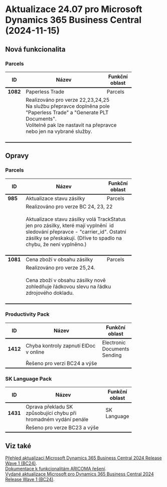 ﻿# Aktualizace 24.07 pro Microsoft Dynamics 365 Business Central (2024-11-15)

## Nová funkcionalita

### Parcels
<table style="width:80%"><tr><th style="width:8%">ID</th><th style="width:70%">Název</th><th style="width:22%">Funkční oblast</th></tr>
<tr>
        <td style="border-top: 2px solid #000;"><b>1082</b></td>
        <td style="border-top: 2px solid #000;">Paperless Trade</td>
        <td style="border-top: 2px solid #000;">Parcels</td>
        </tr><tr>
            <td style="border-bottom: 2px solid #000;"></td>
            <td style="border-bottom: 2px solid #000;" colspan="2"><div><div style="box-sizing:border-box;margin:0px;color:rgba(0, 0, 0, 0.9);">Realizováno pro verze 22,23,24,25 </div><div style="box-sizing:border-box;margin:0px;color:rgba(0, 0, 0, 0.9);">Na službu přepravce doplněna pole &quot;Paperless Trade&quot; a &quot;Generate PLT Documents&quot;. </div><div style="box-sizing:border-box;margin:0px;color:rgba(0, 0, 0, 0.9);">Volitelně pak lze nastavit na přepravce nebo jen na vybrané služby. </div><br> </div></td>
            </tr> </table>

## Opravy

### Parcels
<table style="width:80%"><tr><th style="width:8%">ID</th><th style="width:70%">Název</th><th style="width:22%">Funkční oblast</th></tr>
<tr>
        <td style="border-top: 2px solid #000;"><b>985</b></td>
        <td style="border-top: 2px solid #000;">Aktualizace stavu zásilky </td>
        <td style="border-top: 2px solid #000;">Parcels</td>
        </tr><tr>
            <td style="border-bottom: 2px solid #000;"></td>
            <td style="border-bottom: 2px solid #000;" colspan="2"><div><div style="box-sizing:border-box;margin:0px;color:rgba(0, 0, 0, 0.9);">Realizováno pro verze BC 24, 23, 22 </div><div style="box-sizing:border-box;margin:0px;color:rgba(0, 0, 0, 0.9);"><br style="box-sizing:border-box;"> </div><div style="box-sizing:border-box;margin:0px;color:rgba(0, 0, 0, 0.9);">Aktualizace stavu zásilky volá TrackStatus jen pro zásilky, které mají vyplnění&nbsp; id sledování přepravce - &quot;carrier_id&quot;. Ostatní zásilky se přeskakují. (Dříve to spadlo na chybu, že není vyplněno.) </div><br> </div></td>
            </tr><tr>
        <td style="border-top: 2px solid #000;"><b>1081</b></td>
        <td style="border-top: 2px solid #000;">Cena zboží v obsahu zásilky</td>
        <td style="border-top: 2px solid #000;">Parcels</td>
        </tr><tr>
            <td style="border-bottom: 2px solid #000;"></td>
            <td style="border-bottom: 2px solid #000;" colspan="2"><div><div style="box-sizing:border-box;margin:0px;color:rgba(0, 0, 0, 0.9);">Realizováno pro verze 25,24. </div><div style="box-sizing:border-box;margin:0px;color:rgba(0, 0, 0, 0.9);"><br style="box-sizing:border-box;"> </div><div style="box-sizing:border-box;margin:0px;color:rgba(0, 0, 0, 0.9);">Cena zboží v obsahu zásilky nově zohledňuje řádkovou slevu na řádku zdrojového dokladu. </div><br> </div></td>
            </tr> </table>

### Productivity Pack
<table style="width:80%"><tr><th style="width:8%">ID</th><th style="width:70%">Název</th><th style="width:22%">Funkční oblast</th></tr>
<tr>
        <td style="border-top: 2px solid #000;"><b>1412</b></td>
        <td style="border-top: 2px solid #000;">Chyba kontroly zapnutí ElDoc v online</td>
        <td style="border-top: 2px solid #000;">Electronic Documents Sending</td>
        </tr><tr>
            <td style="border-bottom: 2px solid #000;"></td>
            <td style="border-bottom: 2px solid #000;" colspan="2"><div>Řešeno pro verzi BC24 a výše </div></td>
            </tr> </table>

### SK Language Pack
<table style="width:80%"><tr><th style="width:8%">ID</th><th style="width:70%">Název</th><th style="width:22%">Funkční oblast</th></tr>
<tr>
        <td style="border-top: 2px solid #000;"><b>1431</b></td>
        <td style="border-top: 2px solid #000;">Oprava překladu SK způsobující chybu při hromadném vydání penále</td>
        <td style="border-top: 2px solid #000;">SK Language</td>
        </tr><tr>
            <td style="border-bottom: 2px solid #000;"></td>
            <td style="border-bottom: 2px solid #000;" colspan="2"><div>Řešeno pro verze BC23 a výše </div></td>
            </tr> </table>

## Viz také 

[Přehled aktualizací Microsoft Dynamics 365 Business Central 2024 Release Wave 1 (BC24)](Updates-bc24.md).  
[Dokumentace k funkcionalitám ARICOMA řešení](https://www.aricoma.com/docs/cs-cz/dynamics365/business-central/Solutions/solutions.html).    
[Vydané aktualizace Microsoft pro Dynamics 365 Business Central 2024 Release Wave 1 (BC24)](https://learn.microsoft.com/en-us/dynamics365/business-central/dev-itpro/whatsnew/whatsnew-update-24-1). 

